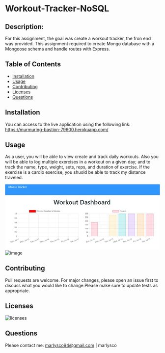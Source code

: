 # Workout-Tracker-NoSQL

 ## Description:
 For this assignment, the goal was create a workout tracker, the fron end was provided. This assignment required to create Mongo database with a Mongoose schema and handle routes with Express.

 ## Table of Contents
- [Installation](#Installation)
- [Usage](#Usage)
- [Contributing](#Contributing)
- [Licenses](#Licenses)
- [Questions](#Questions)

 ## Installation
 You can access to the live application using the following link:
 https://murmuring-bastion-79600.herokuapp.com/

 ## Usage
 As a user, you will be able to view create and track daily workouts. Also you will be able to log multiple exercises in a workout on a given day; and to track the name, type, weight, sets, reps, and duration of exercise. If the exercise is a cardio exercise, you shuold be able to track my distance traveled.
 
 
![image](https://github.com/marlysco/Workout-Tracker-NoSQL/blob/main/public/Dashboard.JPG)
![image](https://user-images.githubusercontent.com/44534982/126423917-e9c74183-f28f-41af-a4a6-cd7e59107062.png)

 ## Contributing
 Pull requests are welcome. For major changes, please open an issue first to discuss what you would like to change.Please make sure to update tests as appropriate.

 ## Licenses
 ![licenses](https://img.shields.io/badge/License-MIT-green.svg "License Badge")

 ## Questions
 Please contact me:
 marlysco94@gmail.com | marlysco
